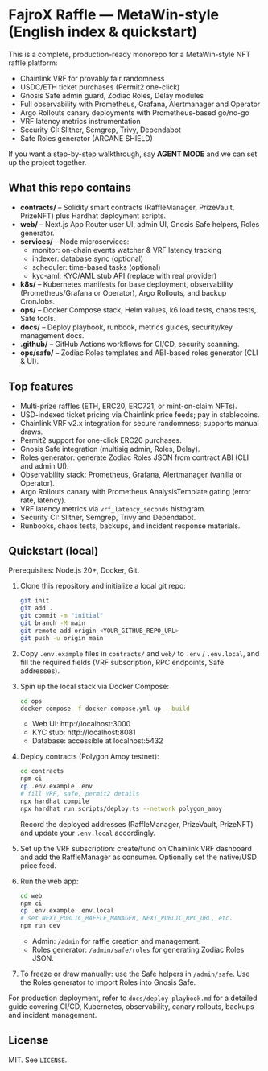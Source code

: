 # FajroX Raffle — MetaWin-style (English index & quickstart)

This is a complete, production-ready monorepo for a MetaWin-style NFT raffle platform:
- Chainlink VRF for provably fair randomness
- USDC/ETH ticket purchases (Permit2 one-click)
- Gnosis Safe admin guard, Zodiac Roles, Delay modules
- Full observability with Prometheus, Grafana, Alertmanager and Operator
- Argo Rollouts canary deployments with Prometheus-based go/no-go
- VRF latency metrics instrumentation
- Security CI: Slither, Semgrep, Trivy, Dependabot
- Safe Roles generator (ARCANE SHIELD)

If you want a step-by-step walkthrough, say **AGENT MODE** and we can set up the project together.

## What this repo contains

- **contracts/** – Solidity smart contracts (RaffleManager, PrizeVault, PrizeNFT) plus Hardhat deployment scripts.
- **web/** – Next.js App Router user UI, admin UI, Gnosis Safe helpers, Roles generator.
- **services/** – Node microservices:
  - monitor: on-chain events watcher & VRF latency tracking
  - indexer: database sync (optional)
  - scheduler: time-based tasks (optional)
  - kyc-aml: KYC/AML stub API (replace with real provider)
- **k8s/** – Kubernetes manifests for base deployment, observability (Prometheus/Grafana or Operator), Argo Rollouts, and backup CronJobs.
- **ops/** – Docker Compose stack, Helm values, k6 load tests, chaos tests, Safe tools.
- **docs/** – Deploy playbook, runbook, metrics guides, security/key management docs.
- **.github/** – GitHub Actions workflows for CI/CD, security scanning.
- **ops/safe/** – Zodiac Roles templates and ABI-based roles generator (CLI & UI).

## Top features

- Multi-prize raffles (ETH, ERC20, ERC721, or mint-on-claim NFTs).
- USD-indexed ticket pricing via Chainlink price feeds; pay in stablecoins.
- Chainlink VRF v2.x integration for secure randomness; supports manual draws.
- Permit2 support for one-click ERC20 purchases.
- Gnosis Safe integration (multisig admin, Roles, Delay).
- Roles generator: generate Zodiac Roles JSON from contract ABI (CLI and admin UI).
- Observability stack: Prometheus, Grafana, Alertmanager (vanilla or Operator).
- Argo Rollouts canary with Prometheus AnalysisTemplate gating (error rate, latency).
- VRF latency metrics via `vrf_latency_seconds` histogram.
- Security CI: Slither, Semgrep, Trivy and Dependabot.
- Runbooks, chaos tests, backups, and incident response materials.

## Quickstart (local)

Prerequisites: Node.js 20+, Docker, Git.

1. Clone this repository and initialize a local git repo:
   ```bash
   git init
   git add .
   git commit -m "initial"
   git branch -M main
   git remote add origin <YOUR_GITHUB_REPO_URL>
   git push -u origin main
   ```

2. Copy `.env.example` files in `contracts/` and `web/` to `.env` / `.env.local`, and fill the required fields (VRF subscription, RPC endpoints, Safe addresses).

3. Spin up the local stack via Docker Compose:
   ```bash
   cd ops
   docker compose -f docker-compose.yml up --build
   ```
   - Web UI: http://localhost:3000
   - KYC stub: http://localhost:8081
   - Database: accessible at localhost:5432

4. Deploy contracts (Polygon Amoy testnet):
   ```bash
   cd contracts
   npm ci
   cp .env.example .env
   # fill VRF, safe, permit2 details
   npx hardhat compile
   npx hardhat run scripts/deploy.ts --network polygon_amoy
   ```
   Record the deployed addresses (RaffleManager, PrizeVault, PrizeNFT) and update your `.env.local` accordingly.

5. Set up the VRF subscription: create/fund on Chainlink VRF dashboard and add the RaffleManager as consumer. Optionally set the native/USD price feed.

6. Run the web app:
   ```bash
   cd web
   npm ci
   cp .env.example .env.local
   # set NEXT_PUBLIC_RAFFLE_MANAGER, NEXT_PUBLIC_RPC_URL, etc.
   npm run dev
   ```
   - Admin: `/admin` for raffle creation and management.
   - Roles generator: `/admin/safe/roles` for generating Zodiac Roles JSON.

7. To freeze or draw manually: use the Safe helpers in `/admin/safe`. Use the Roles generator to import Roles into Gnosis Safe.

For production deployment, refer to `docs/deploy-playbook.md` for a detailed guide covering CI/CD, Kubernetes, observability, canary rollouts, backups and incident management.

## License

MIT. See `LICENSE`.
